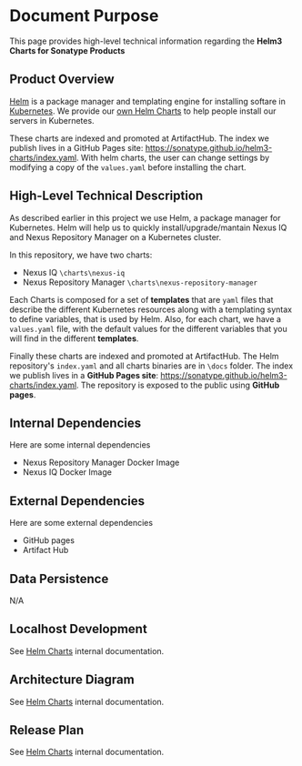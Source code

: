 <!--

    Copyright (c) 2019-present Sonatype, Inc.
    This program and the accompanying materials are made available under
    the terms of the Eclipse Public License 2.0 which accompanies this
    distribution and is available at https://www.eclipse.org/legal/epl-2.0/.

-->

# Document Purpose

This page provides high-level technical information regarding the **Helm3 Charts for Sonatype Products**


## Product Overview

[Helm](https://helm.sh/) is a package manager and templating engine for installing softare in [Kubernetes](https://kubernetes.io/). We provide our [own Helm Charts](https://sonatype.github.io/helm3-charts/) to help people install our servers in Kubernetes. 

These charts are indexed and promoted at ArtifactHub. The index we publish lives in a GitHub Pages site: https://sonatype.github.io/helm3-charts/index.yaml. With helm charts, the user can change settings by modifying a copy of the `values.yaml` before installing the chart.


## High-Level Technical Description

As described earlier in this project we use Helm, a package manager for Kubernetes. Helm will help us to quickly install/upgrade/mantain Nexus IQ and Nexus Repository Manager on a Kubernetes cluster.

In this repository, we have two charts: 
* Nexus IQ `\charts\nexus-iq`
* Nexus Repository Manager `\charts\nexus-repository-manager`

Each Charts is composed for a set of **templates** that are `yaml` files that describe the different Kubernetes resources along with a templating syntax to define variables, that is used by Helm. Also, for each chart, we have a `values.yaml` file, with the default values for the different variables that you will find in the different **templates**.

Finally these charts are indexed and promoted at ArtifactHub. The Helm repository's `index.yaml` and all charts binaries are in `\docs` folder. The index we publish lives in a **GitHub Pages site**: https://sonatype.github.io/helm3-charts/index.yaml. The repository is exposed to the public using **GitHub pages**.


## Internal Dependencies

Here are some internal dependencies

- Nexus Repository Manager Docker Image
- Nexus IQ Docker Image


## External Dependencies

Here are some external dependencies

- GitHub pages
- Artifact Hub


## Data Persistence 
N/A


## Localhost Development
See [Helm Charts](https://docs.sonatype.com/display/INT/Helm+Charts) internal documentation.


## Architecture Diagram
See [Helm Charts](https://docs.sonatype.com/display/INT/Helm+Charts) internal documentation.


## Release Plan
See [Helm Charts](https://docs.sonatype.com/display/INT/Helm+Charts) internal documentation.
